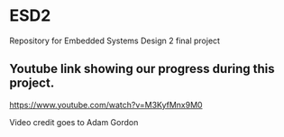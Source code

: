 # ESD2
Repository for Embedded Systems Design 2 final project

## Youtube link showing our progress during this project.
https://www.youtube.com/watch?v=M3KyfMnx9M0

Video credit goes to Adam Gordon
